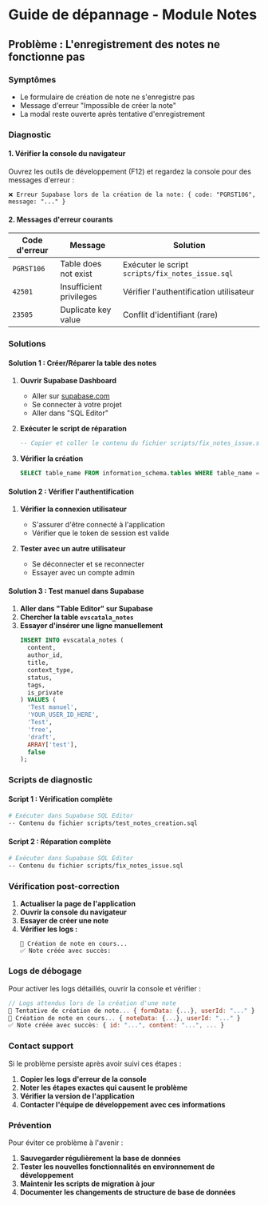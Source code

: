 # Guide de dépannage - Module Notes

## Problème : L'enregistrement des notes ne fonctionne pas

### Symptômes
- Le formulaire de création de note ne s'enregistre pas
- Message d'erreur "Impossible de créer la note"
- La modal reste ouverte après tentative d'enregistrement

### Diagnostic

#### 1. Vérifier la console du navigateur
Ouvrez les outils de développement (F12) et regardez la console pour des messages d'erreur :

```
❌ Erreur Supabase lors de la création de la note: { code: "PGRST106", message: "..." }
```

#### 2. Messages d'erreur courants

| Code d'erreur | Message | Solution |
|---------------|---------|----------|
| `PGRST106` | Table does not exist | Exécuter le script `scripts/fix_notes_issue.sql` |
| `42501` | Insufficient privileges | Vérifier l'authentification utilisateur |
| `23505` | Duplicate key value | Conflit d'identifiant (rare) |

### Solutions

#### Solution 1 : Créer/Réparer la table des notes

1. **Ouvrir Supabase Dashboard**
   - Aller sur [supabase.com](https://supabase.com)
   - Se connecter à votre projet
   - Aller dans "SQL Editor"

2. **Exécuter le script de réparation**
   ```sql
   -- Copier et coller le contenu du fichier scripts/fix_notes_issue.sql
   ```

3. **Vérifier la création**
   ```sql
   SELECT table_name FROM information_schema.tables WHERE table_name = 'evscatala_notes';
   ```

#### Solution 2 : Vérifier l'authentification

1. **Vérifier la connexion utilisateur**
   - S'assurer d'être connecté à l'application
   - Vérifier que le token de session est valide

2. **Tester avec un autre utilisateur**
   - Se déconnecter et se reconnecter
   - Essayer avec un compte admin

#### Solution 3 : Test manuel dans Supabase

1. **Aller dans "Table Editor" sur Supabase**
2. **Chercher la table `evscatala_notes`**
3. **Essayer d'insérer une ligne manuellement**
   ```sql
   INSERT INTO evscatala_notes (
     content, 
     author_id, 
     title, 
     context_type, 
     status, 
     tags, 
     is_private
   ) VALUES (
     'Test manuel',
     'YOUR_USER_ID_HERE',
     'Test',
     'free',
     'draft',
     ARRAY['test'],
     false
   );
   ```

### Scripts de diagnostic

#### Script 1 : Vérification complète
```bash
# Exécuter dans Supabase SQL Editor
-- Contenu du fichier scripts/test_notes_creation.sql
```

#### Script 2 : Réparation complète
```bash
# Exécuter dans Supabase SQL Editor
-- Contenu du fichier scripts/fix_notes_issue.sql
```

### Vérification post-correction

1. **Actualiser la page de l'application**
2. **Ouvrir la console du navigateur**
3. **Essayer de créer une note**
4. **Vérifier les logs :**
   ```
   🔄 Création de note en cours...
   ✅ Note créée avec succès:
   ```

### Logs de débogage

Pour activer les logs détaillés, ouvrir la console et vérifier :

```javascript
// Logs attendus lors de la création d'une note
🔄 Tentative de création de note... { formData: {...}, userId: "..." }
🔄 Création de note en cours... { noteData: {...}, userId: "..." }
✅ Note créée avec succès: { id: "...", content: "...", ... }
```

### Contact support

Si le problème persiste après avoir suivi ces étapes :

1. **Copier les logs d'erreur de la console**
2. **Noter les étapes exactes qui causent le problème**
3. **Vérifier la version de l'application**
4. **Contacter l'équipe de développement avec ces informations**

### Prévention

Pour éviter ce problème à l'avenir :

1. **Sauvegarder régulièrement la base de données**
2. **Tester les nouvelles fonctionnalités en environnement de développement**
3. **Maintenir les scripts de migration à jour**
4. **Documenter les changements de structure de base de données** 